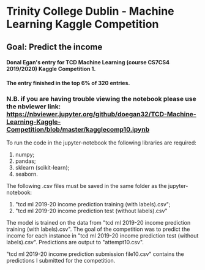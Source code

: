# Trinity College Dublin - Machine Learning Kaggle Competition
## Goal: Predict the income

#### Donal Egan's entry for TCD Machine Learning (course CS7CS4 2019/2020) Kaggle Competition 1.
#### The entry finished in the top 6% of 320 entries. 

### N.B. if you are having trouble viewing the notebook please use the nbviewer link:  https://nbviewer.jupyter.org/github/doegan32/TCD-Machine-Learning-Kaggle-Competition/blob/master/kagglecomp10.ipynb 

To run the code in the jupyter-notebook the following libraries are required:
1. numpy;
2. pandas;
3. sklearn (scikit-learn);
4. seaborn.

The following .csv files must be saved in the same folder as the jupyter-notebook:
1. "tcd ml 2019-20 income prediction training (with labels).csv";
2. "tcd ml 2019-20 income prediction test (without labels).csv"

The model is trained on the data from "tcd ml 2019-20 income prediction training (with labels).csv". The goal of the competition was to predict the income for each instance in
"tcd ml 2019-20 income prediction test (without labels).csv". Predictions are output to ⁨"attempt10.csv". 

"tcd ml 2019-20 income prediction submission file10.csv" contains the predictions I submitted for the competition.
